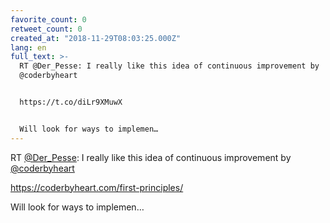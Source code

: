 ```yaml
---
favorite_count: 0
retweet_count: 0
created_at: "2018-11-29T08:03:25.000Z"
lang: en
full_text: >-
  RT @Der_Pesse: I really like this idea of continuous improvement by
  @coderbyheart 


  https://t.co/diLr9XMuwX


  Will look for ways to implemen…
---
```


RT [@Der_Pesse](https://twitter.com/Der_Pesse): I really like this idea of
continuous improvement by [@coderbyheart](https://twitter.com/coderbyheart)

<https://coderbyheart.com/first-principles/>

Will look for ways to implemen…
